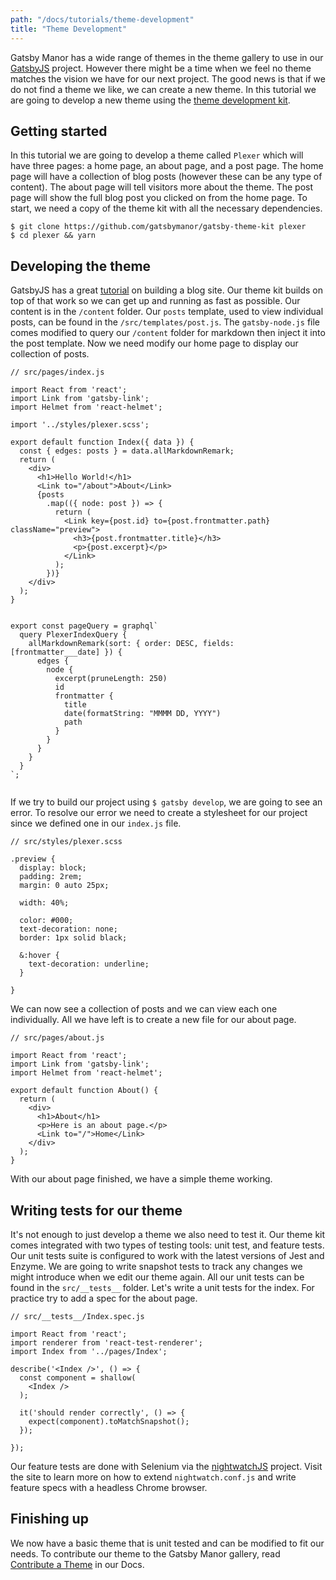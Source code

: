 ```yaml
---
path: "/docs/tutorials/theme-development"
title: "Theme Development"
---
```


Gatsby Manor has a wide range of themes in the theme gallery to use in our [GatsbyJS](https://www.gatsbyjs.org/)
project. However there might be a time when we feel no theme matches the
vision we have for our next project. The good news is that if we do not find a theme
we like, we can create a new theme. In this tutorial we are going to develop a new theme
using the [theme development kit](https://github.com/gatsbymanor/gatsby-theme-kit).

## Getting started
In this tutorial we are going to develop a theme called `Plexer` which will have
three pages: a home page, an about page, and a post page. The home page will have a
collection of blog posts (however these can be any type of content). The about page
will tell visitors more about the theme. The post page will show the full blog post
you clicked on from the home page. To start, we need a copy of the theme kit with
all the necessary dependencies.

```
$ git clone https://github.com/gatsbymanor/gatsby-theme-kit plexer
$ cd plexer && yarn
```

## Developing the theme
GatsbyJS has a great [tutorial](https://www.gatsbyjs.org/tutorial/) on building
a blog site. Our theme kit builds on top of that work so we can get up and
running as fast as possible. Our content is in the `/content` folder.
Our `posts` template, used to view individual posts, can be found in the
`/src/templates/post.js`. The `gatsby-node.js` file comes modified to query our
`/content` folder for markdown then inject it into the post template. Now we need
modify our home page to display our collection of posts.

```
// src/pages/index.js

import React from 'react';
import Link from 'gatsby-link';
import Helmet from 'react-helmet';

import '../styles/plexer.scss';

export default function Index({ data }) {
  const { edges: posts } = data.allMarkdownRemark;
  return (
    <div>
      <h1>Hello World!</h1>
      <Link to="/about">About</Link>
      {posts
        .map(({ node: post }) => {
          return (
            <Link key={post.id} to={post.frontmatter.path} className="preview">
              <h3>{post.frontmatter.title}</h3>
              <p>{post.excerpt}</p>
            </Link>
          );
        })}
    </div>
  );
}


export const pageQuery = graphql`
  query PlexerIndexQuery {
    allMarkdownRemark(sort: { order: DESC, fields: [frontmatter___date] }) {
      edges {
        node {
          excerpt(pruneLength: 250)
          id
          frontmatter {
            title
            date(formatString: "MMMM DD, YYYY")
            path
          }
        }
      }
    }
  }
`;


```

If we try to build our project using `$ gatsby develop`, we are going to see an error.
To resolve our error we need to create a stylesheet for our project since we defined
one in our `index.js` file.

```
// src/styles/plexer.scss

.preview {
  display: block;
  padding: 2rem;
  margin: 0 auto 25px;

  width: 40%;

  color: #000;
  text-decoration: none;
  border: 1px solid black;

  &:hover {
    text-decoration: underline;
  }

}

```

We can now see a collection of posts and we can view each one individually. All we
have left is to create a new file for our about page.

```
// src/pages/about.js

import React from 'react';
import Link from 'gatsby-link';
import Helmet from 'react-helmet';

export default function About() {
  return (
    <div>
      <h1>About</h1>
      <p>Here is an about page.</p>
      <Link to="/">Home</Link>
    </div>
  );
}
```
With our about page finished, we have a simple theme working.

## Writing tests for our theme
It's not enough to just develop a theme we also need to test it. Our theme kit
comes integrated with two types of testing tools: unit test, and feature tests.
Our unit tests suite is configured to work with the latest versions of Jest and Enzyme.
We are going to write snapshot tests to track any changes we might introduce
when we edit our theme again. All our unit tests can be found in the
`src/__tests__` folder. Let's write a unit tests for the index. For practice
try to add a spec for the about page.

```
// src/__tests__/Index.spec.js

import React from 'react';
import renderer from 'react-test-renderer';
import Index from '../pages/Index';

describe('<Index />', () => {
  const component = shallow(
    <Index />
  );

  it('should render correctly', () => {
    expect(component).toMatchSnapshot();
  });

});
```

Our feature tests are done with Selenium via the
[nightwatchJS](http://nightwatchjs.org/) project. Visit the site to learn more
on how to extend `nightwatch.conf.js` and write feature specs with a headless Chrome
browser.


## Finishing up
We now have a basic theme that is unit tested and can be modified to fit our
needs. To contribute our theme to the Gatsby Manor gallery, read [Contribute a Theme](/docs/contribute/contribute-a-theme) in our Docs.
